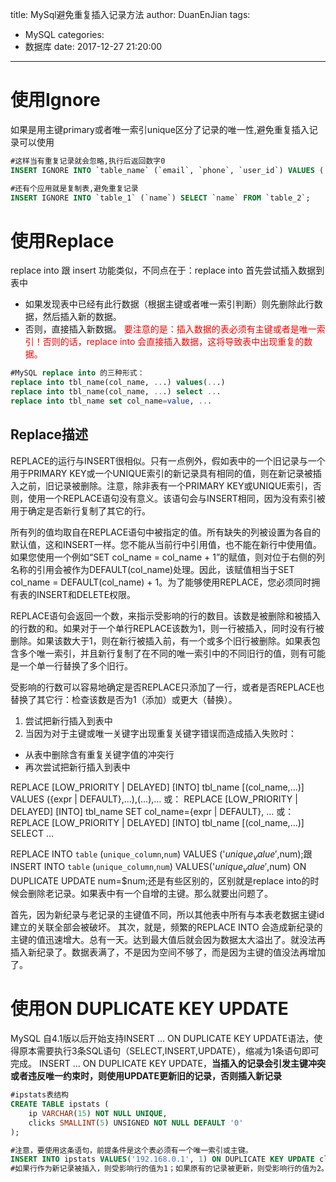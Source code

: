 title: MySql避免重复插入记录方法
author: DuanEnJian
tags:
  - MySQL
categories:
  - 数据库
date: 2017-12-27 21:20:00
---
# 使用Ignore
如果是用主键primary或者唯一索引unique区分了记录的唯一性,避免重复插入记录可以使用
```sql
#这样当有重复记录就会忽略,执行后返回数字0
INSERT IGNORE INTO `table_name` (`email`, `phone`, `user_id`) VALUES ('test9@163.com', '99999', '9999');

#还有个应用就是复制表,避免重复记录
INSERT IGNORE INTO `table_1` (`name`) SELECT `name` FROM `table_2`;
```
<!-- more -->
# 使用Replace
replace into 跟 insert 功能类似，不同点在于：replace into 首先尝试插入数据到表中
- 如果发现表中已经有此行数据（根据主键或者唯一索引判断）则先删除此行数据，然后插入新的数据。 
- 否则，直接插入新数据。
<font color="red">要注意的是：插入数据的表必须有主键或者是唯一索引！否则的话，replace into 会直接插入数据，这将导致表中出现重复的数据。</font>
```sql
#MySQL replace into 的三种形式：
replace into tbl_name(col_name, ...) values(...)
replace into tbl_name(col_name, ...) select ...
replace into tbl_name set col_name=value, ...
```
## Replace描述
REPLACE的运行与INSERT很相似。只有一点例外，假如表中的一个旧记录与一个用于PRIMARY KEY或一个UNIQUE索引的新记录具有相同的值，则在新记录被插入之前，旧记录被删除。注意，除非表有一个PRIMARY KEY或UNIQUE索引，否则，使用一个REPLACE语句没有意义。该语句会与INSERT相同，因为没有索引被用于确定是否新行复制了其它的行。

所有列的值均取自在REPLACE语句中被指定的值。所有缺失的列被设置为各自的默认值，这和INSERT一样。您不能从当前行中引用值，也不能在新行中使用值。如果您使用一个例如“SET col_name = col_name + 1”的赋值，则对位于右侧的列名称的引用会被作为DEFAULT(col_name)处理。因此，该赋值相当于SET col_name = DEFAULT(col_name) + 1。为了能够使用REPLACE，您必须同时拥有表的INSERT和DELETE权限。

REPLACE语句会返回一个数，来指示受影响的行的数目。该数是被删除和被插入的行数的和。如果对于一个单行REPLACE该数为1，则一行被插入，同时没有行被删除。如果该数大于1，则在新行被插入前，有一个或多个旧行被删除。如果表包含多个唯一索引，并且新行复制了在不同的唯一索引中的不同旧行的值，则有可能是一个单一行替换了多个旧行。

受影响的行数可以容易地确定是否REPLACE只添加了一行，或者是否REPLACE也替换了其它行：检查该数是否为1（添加）或更大（替换）。
1. 尝试把新行插入到表中
2. 当因为对于主键或唯一关键字出现重复关键字错误而造成插入失败时：
 - 从表中删除含有重复关键字值的冲突行
 - 再次尝试把新行插入到表中

REPLACE [LOW_PRIORITY | DELAYED]
[INTO] tbl_name [(col_name,...)]
VALUES ({expr | DEFAULT},…),(…),…
或：
REPLACE [LOW_PRIORITY | DELAYED]
[INTO] tbl_name
SET col_name={expr | DEFAULT}, …
或：
REPLACE [LOW_PRIORITY | DELAYED]
[INTO] tbl_name [(col_name,...)]
SELECT …

REPLACE INTO `table` (`unique_column`,`num`) VALUES ('$unique_value',$num);跟INSERT INTO `table` (`unique_column`,`num`) VALUES('$unique_value',$num) ON DUPLICATE UPDATE num=$num;还是有些区别的，区别就是replace into的时候会删除老记录。如果表中有一个自增的主键。那么就要出问题了。

首先，因为新纪录与老记录的主键值不同，所以其他表中所有与本表老数据主键id建立的关联全部会被破坏。
其次，就是，频繁的REPLACE INTO 会造成新纪录的主键的值迅速增大。总有一天。达到最大值后就会因为数据太大溢出了。就没法再插入新纪录了。数据表满了，不是因为空间不够了，而是因为主键的值没法再增加了。
# 使用ON DUPLICATE KEY UPDATE
MySQL 自4.1版以后开始支持INSERT … ON DUPLICATE KEY UPDATE语法，使得原本需要执行3条SQL语句（SELECT,INSERT,UPDATE），缩减为1条语句即可完成。
INSERT ... ON DUPLICATE KEY UPDATE，**当插入的记录会引发主键冲突或者违反唯一约束时，则使用UPDATE更新旧的记录，否则插入新记录**
```sql
#ipstats表结构
CREATE TABLE ipstats (
    ip VARCHAR(15) NOT NULL UNIQUE,
    clicks SMALLINT(5) UNSIGNED NOT NULL DEFAULT '0'
);

#注意，要使用这条语句，前提条件是这个表必须有一个唯一索引或主键。
INSERT INTO ipstats VALUES('192.168.0.1', 1) ON DUPLICATE KEY UPDATE clicks=clicks+1;
#如果行作为新记录被插入，则受影响行的值为1；如果原有的记录被更新，则受影响行的值为2。
```